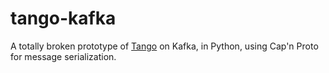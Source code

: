 # tango-kafka

A totally broken prototype of <a href="http://www.cs.cornell.edu/~taozou/sosp13/tangososp.pdf">Tango</a> on Kafka, in Python, using Cap'n Proto for message serialization.
